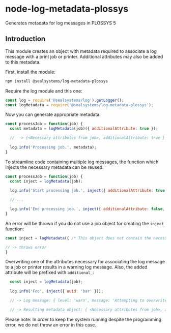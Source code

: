 # node-log-metadata-plossys

Generates metadata for log messages in PLOSSYS 5

## Introduction

This module creates an object with metadata required to associate a log message with a print job or printer. Additional attributes may also be added to this metadata.  

First, install the module:

```sh
npm install @sealsystems/log-metadata-plossys
```

Require the log module and this one:

```javascript
const log = require('@sealsystems/log').getLogger();
const logMetadata = require('@sealsystems/log-metadata-plossys');
```

Now you can generate appropriate metadata:

```javascript
const processJob = function(job) {
  const metadata = logMetadata(job)({ additionalAttribute: true });

  //  -> {<Necessary attributes from job>, additionalAttribute: true }
  
  log.info('Processing job.', metadata);
}
```

To streamline code containing multiple log messages, the function which injects the necessary metadata can be reused:

```javascript
const processJob = function(job) {
  const inject = logMetadata(job);
  
  log.info('Start processing job.', inject({ additionalAttribute: true }));

  // ...

  log.info('End processing job.', inject({ additionalAttribute: false, anotherAttribute: 'foo' }));
}
```

An error will be thrown if you do not use a job object for creating the `inject` function:

```javascript
const inject = logMetadata({ /* This object does not contain the necessary attributes */ });

// -> throws error
}
```

Overwriting one of the attributes necessary for associating the log message to a job or printer results in a warning log message. Also, the added attribute will be prefixed with `additional_`:

```javascript
  const inject = logMetadata(job);
  
  log.info('Foo', inject({ uuid: 'bar' }));

  // -> Log message: { level: 'warn', message: 'Attempting to overwrite necessary log metadata.', metadata: { additionalAttributes: ['uuid'] } }

  // -> Resulting metadata object: { <Necessary attributes from job>, additional_uuid: 'bar' }
```

Please note: In order to keep the system running despite the programming error, we do not throw an error in this case.
